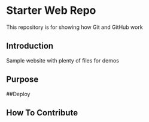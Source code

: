 # Starter Web Repo

This repository is for showing how Git and GitHub work

## Introduction

Sample website with plenty of files for demos

## Purpose

##Deploy

## How To Contribute